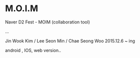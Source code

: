 # M.O.I.M
Naver D2 Fest - MOIM (collaboration tool)

...

Jin Wook Kim / Lee Seon Min / Chae Seong Woo
2015.12.6 ~ ing

android , IOS, web version..
